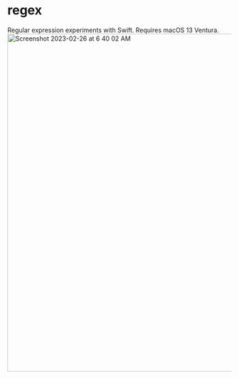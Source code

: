# regex
Regular expression experiments with Swift. Requires macOS 13 Ventura.
<img width="757" alt="Screenshot 2023-02-26 at 6 40 02 AM" src="https://user-images.githubusercontent.com/16143864/221417312-9988f0a4-b7d4-445c-803b-2ac624b38f55.png">
